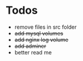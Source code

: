 # Todos
- remove files in src folder
- ~~add mysql volumes~~
- ~~add nginx log volume~~
- ~~add adminer~~
- better read me